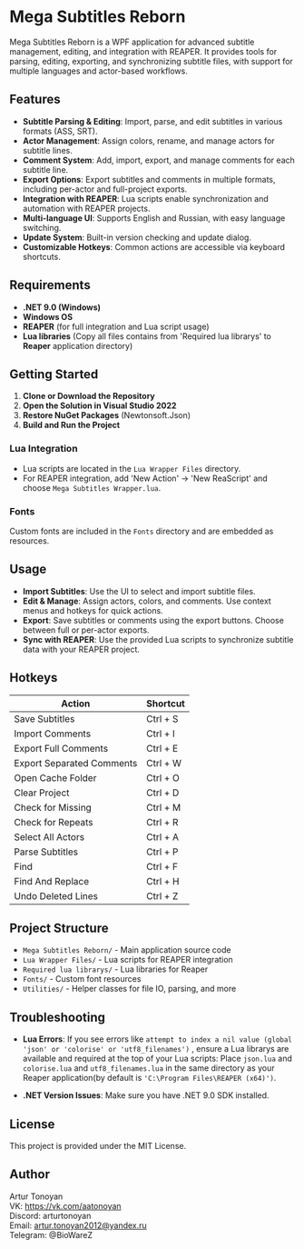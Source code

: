 # Mega Subtitles Reborn

Mega Subtitles Reborn is a WPF application for advanced subtitle management, editing, and integration with REAPER. It provides tools for parsing, editing, exporting, and synchronizing subtitle files, with support for multiple languages and actor-based workflows.

## Features

- **Subtitle Parsing & Editing**: Import, parse, and edit subtitles in various formats (ASS, SRT).
- **Actor Management**: Assign colors, rename, and manage actors for subtitle lines.
- **Comment System**: Add, import, export, and manage comments for each subtitle line.
- **Export Options**: Export subtitles and comments in multiple formats, including per-actor and full-project exports.
- **Integration with REAPER**: Lua scripts enable synchronization and automation with REAPER projects.
- **Multi-language UI**: Supports English and Russian, with easy language switching.
- **Update System**: Built-in version checking and update dialog.
- **Customizable Hotkeys**: Common actions are accessible via keyboard shortcuts.

## Requirements

- **.NET 9.0 (Windows)**
- **Windows OS**
- **REAPER** (for full integration and Lua script usage)
- **Lua libraries** (Copy all files contains from 'Required lua librarys' to **Reaper** application directory)

## Getting Started

1. **Clone or Download the Repository**
2. **Open the Solution in Visual Studio 2022**
3. **Restore NuGet Packages** (Newtonsoft.Json)
4. **Build and Run the Project**

### Lua Integration

- Lua scripts are located in the `Lua Wrapper Files` directory.
- For REAPER integration, add 'New Action' -> 'New ReaScript' and choose `Mega Subtitles Wrapper.lua`.

### Fonts

Custom fonts are included in the `Fonts` directory and are embedded as resources.

## Usage

- **Import Subtitles**: Use the UI to select and import subtitle files.
- **Edit & Manage**: Assign actors, colors, and comments. Use context menus and hotkeys for quick actions.
- **Export**: Save subtitles or comments using the export buttons. Choose between full or per-actor exports.
- **Sync with REAPER**: Use the provided Lua scripts to synchronize subtitle data with your REAPER project.

## Hotkeys

| Action                        | Shortcut         |
|-------------------------------|------------------|
| Save Subtitles                | Ctrl + S         |
| Import Comments               | Ctrl + I         |
| Export Full Comments          | Ctrl + E         |
| Export Separated Comments     | Ctrl + W         |
| Open Cache Folder             | Ctrl + O         |
| Clear Project                 | Ctrl + D         |
| Check for Missing             | Ctrl + M         |
| Check for Repeats             | Ctrl + R         |
| Select All Actors             | Ctrl + A         |
| Parse Subtitles               | Ctrl + P         |
| Find                          | Ctrl + F         |
| Find And Replace              | Ctrl + H         |
| Undo Deleted Lines            | Ctrl + Z         |

## Project Structure

- `Mega Subtitles Reborn/` - Main application source code
- `Lua Wrapper Files/` - Lua scripts for REAPER integration
- `Required lua librarys/` - Lua libraries for Reaper
- `Fonts/` - Custom font resources
- `Utilities/` - Helper classes for file IO, parsing, and more

## Troubleshooting

- **Lua Errors**: If you see errors like `attempt to index a nil value (global 'json' or 'colorise' or 'utf8_filenames')` , ensure a Lua librarys are available and required at the top of your Lua scripts:
Place `json.lua` and `colorise.lua` and `utf8_filenames.lua` in the same directory as your Reaper application(by default is `'C:\Program Files\REAPER (x64)')`.

- **.NET Version Issues**: Make sure you have .NET 9.0 SDK installed.

## License

This project is provided under the MIT License.

## Author

Artur Tonoyan  
VK: https://vk.com/aatonoyan  
Discord: arturtonoyan  
Email: artur.tonoyan2012@yandex.ru  
Telegram: @BioWareZ
